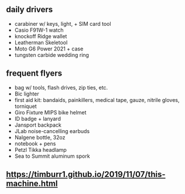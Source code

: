 ## daily drivers
* carabiner w/ keys, light, + SIM card tool
* Casio F91W-1 watch
* knockoff Ridge wallet
* Leatherman Skeletool
* Moto G6 Power 2021 + case
* tungsten carbide wedding ring

## frequent flyers
* bag w/ tools, flash drives, zip ties, etc.
* Bic lighter
* first aid kit: bandaids, painkillers, medical tape, gauze, nitrile gloves, torniquet
* Giro Fixture MIPS bike helmet
* ID badge + lanyard
* Jansport backpack
* JLab noise-cancelling earbuds
* Nalgene bottle, 32oz
* notebook + pens
* Petzl Tikka headlamp
* Sea to Summit aluminum spork

## https://timburr1.github.io/2019/11/07/this-machine.html